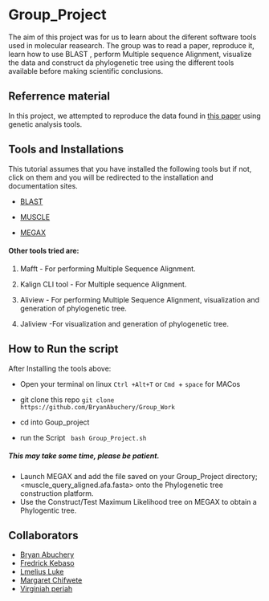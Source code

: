 # Group_Project
The aim of this project was for us to learn about the diferent software tools used in molecular reasearch.
The group was to read a paper, reproduce it, learn how to use BLAST , perform Multiple sequence Alignment, visualize the data and construct da phylogenetic tree using the different tools available before making scientific conclusions.

## Referrence material
In this project, we attempted to reproduce the data found in [this paper](https://onlinelibrary.wiley.com/doi/pdfdirect/10.1002/jmv.25700) using genetic analysis tools.




## Tools and Installations
This tutorial assumes that you have installed the following tools but if not, click on them and you will be redirected to the installation and documentation sites.

* [BLAST](https://www.ncbi.nlm.nih.gov/books/NBK279671/)

* [MUSCLE](http://www.drive5.com/muscle/manual/)

* [MEGAX](https://www.megasoftware.net/dload_mac_beta)

#### Other tools tried are:
1. Mafft - For performing Multiple Sequence Alignment.
2. Kalign CLI tool - For Multiple sequence Alignment.
3. Aliview - For performing Multiple Sequence Alignment, visualization and generation of phylogenetic tree.

4. Jaliview -For visualization and generation of phylogenetic tree.


## How to Run the script

After Installing the tools above:

- Open your terminal on linux `Ctrl +Alt+T` or `Cmd `+ `space` for MACos

- git clone this repo
`git clone https://github.com/BryanAbuchery/Group_Work`

- cd into Goup_project


- run the Script
` bash Group_Project.sh`
##### This may take some time, please be patient.

- Launch MEGAX and add the file saved on your Group_Project directory; <muscle_query_aligned.afa.fasta> onto the Phylogenetic tree construction platform. 
- Use the Construct/Test Maximum Likelihood tree on MEGAX to obtain a Phylogentic tree.

## Collaborators
* [Bryan Abuchery](https://github.com/BryanAbuchery)
* [Fredrick Kebaso](https://github.com/fredrickkebaso)
* [Lmelius Luke](https://github.com/lmeliasluke)
* [Margaret Chifwete](https://github.com/chifwete)
* [Virginiah periah](https://github.com/virginiah894)
